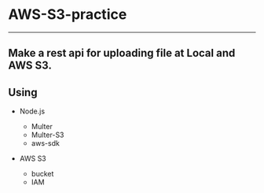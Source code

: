 # AWS-S3-practice
---
## Make a rest api for uploading file at Local and AWS S3.

## Using
* Node.js

  * Multer
  * Multer-S3
  * aws-sdk
* AWS S3  

  * bucket
  * IAM
